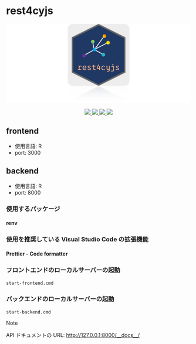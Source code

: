 # rest4cyjs

![The Well App](rest4cyjs.png)

<div align="center">
    <a href="https://github.com/kozo2/rest4cyjs" alt="Contributors" style="text-ecoretion: none;">
        <img src="https://img.shields.io/github/contributors/kozo2/rest4cyjs" style="text-ecoretion: none;"/>
    </a>
    <a href="https://github.com/kozo2/rest4cyjs" alt="Version" style="text-ecoretion: none;">
        <img src="https://badgen.net/static/version/0.0.1/green" />
    </a>
    <a href="https://github.com/kozo2/rest4cyjs" alt="forks" style="text-ecoretion: none;">
        <img src="https://img.shields.io/github/forks/kozo2/rest4cyjs"/>
    </a>
    <a href="https://github.com/kozo2/rest4cyjs" alt="forks" style="text-ecoretion: none;">
        <img src="https://img.shields.io/github/stars/kozo2/rest4cyjs" />
    </a>
</div>

## frontend

- 使用言語: R
- port: 3000

## backend

- 使用言語: R
- port: 8000

### 使用するパッケージ

#### renv

### 使用を推奨している Visual Studio Code の拡張機能

#### Prettier - Code formatter

### フロントエンドのローカルサーバーの起動

```batnch
start-frontend.cmd
```

### バックエンドのローカルサーバーの起動

```batnch
start-backend.cmd
```

> [!NOTE]
> API ドキュメントの URL: http://127.0.0.1:8000/__docs__/
